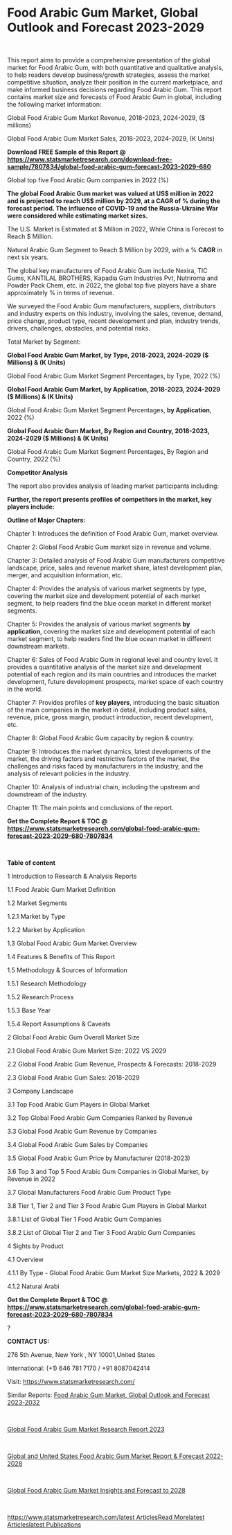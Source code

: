 <h1>Food Arabic Gum Market, Global Outlook and Forecast 2023-2029</h1><br/><p>This report aims to provide a comprehensive presentation of the global market for Food Arabic Gum, with both quantitative and qualitative analysis, to help readers develop business/growth strategies, assess the market competitive situation, analyze their position in the current marketplace, and make informed business decisions regarding Food Arabic Gum. This report contains market size and forecasts of Food Arabic Gum in global, including the following market information:</p>
 
 
 
 <p>Global Food Arabic Gum Market Revenue, 2018-2023, 2024-2029, ($ millions)</p>
 
 
 
 <p>Global Food Arabic Gum Market Sales, 2018-2023, 2024-2029, (K Units)</p>
 
 
 
 <p><strong>Download FREE Sample of this Report @ <a href="https://www.statsmarketresearch.com/download-free-sample/7807834/global-food-arabic-gum-forecast-2023-2029-680">https://www.statsmarketresearch.com/download-free-sample/7807834/global-food-arabic-gum-forecast-2023-2029-680</a></strong></p>
 
 
 
 <p>Global top five Food Arabic Gum companies in 2022 (%)</p>
 
 
 
 <p><strong>The global Food Arabic Gum market was valued at US$ million in 2022 and is projected to reach US$ million by 2029, at a <strong>CAGR</strong> of % during the forecast period. The influence of COVID-19 and the Russia-Ukraine War were considered while estimating market sizes.</strong></p>
 
 
 
 <p>The U.S. Market is Estimated at $ Million in 2022, While China is Forecast to Reach $ Million.</p>
 
 
 
 <p>Natural Arabic Gum Segment to Reach $ Million by 2029, with a % <strong>CAGR</strong> in next six years.</p>
 
 
 
 <p>The global key manufacturers of Food Arabic Gum include Nexira, TIC Gums, KANTILAL BROTHERS, Kapadia Gum Industries Pvt, Nutriroma and Powder Pack Chem, etc. in 2022, the global top five players have a share approximately % in terms of revenue.</p>
 
 
 
 <p>We surveyed the Food Arabic Gum manufacturers, suppliers, distributors and industry experts on this industry, involving the sales, revenue, demand, price change, product type, recent development and plan, industry trends, drivers, challenges, obstacles, and potential risks.</p>
 
 
 
 <p>Total Market by Segment:</p>
 
 
 
 <p><strong>Global Food Arabic Gum Market, by Type, 2018-2023, 2024-2029 ($ Millions) & (K Units)</strong></p>
 
 
 
 <p>Global Food Arabic Gum Market Segment Percentages, by Type, 2022 (%)</p>
 
 
 
 <p><strong>Global Food Arabic Gum Market, <strong>by Application</strong>, 2018-2023, 2024-2029 ($ Millions) & (K Units)</strong></p>
 
 
 
 <p>Global Food Arabic Gum Market Segment Percentages, <strong>by Application</strong>, 2022 (%)</p>
 
 
 
 <p><strong>Global Food Arabic Gum Market, By Region and Country, 2018-2023, 2024-2029 ($ Millions) & (K Units)</strong></p>
 
 
 
 <p>Global Food Arabic Gum Market Segment Percentages, By Region and Country, 2022 (%)</p>
 
 
 
 <p><strong>Competitor Analysis</strong></p>
 
 
 
 <p>The report also provides analysis of leading market participants including:</p>
 
 
 
 <p><strong>Further, the report presents profiles of competitors in the market, <strong>key players</strong> include:</strong></p>
 
 
 
 <p><strong>Outline of Major Chapters:</strong></p>
 
 
 
 <p>Chapter 1: Introduces the definition of Food Arabic Gum, market overview.</p>
 
 
 
 <p>Chapter 2: Global Food Arabic Gum market size in revenue and volume.</p>
 
 
 
 <p>Chapter 3: Detailed analysis of Food Arabic Gum manufacturers competitive landscape, price, sales and revenue market share, latest development plan, merger, and acquisition information, etc.</p>
 
 
 
 <p>Chapter 4: Provides the analysis of various market segments by type, covering the market size and development potential of each market segment, to help readers find the blue ocean market in different market segments.</p>
 
 
 
 <p>Chapter 5: Provides the analysis of various market segments <strong>by application</strong>, covering the market size and development potential of each market segment, to help readers find the blue ocean market in different downstream markets.</p>
 
 
 
 <p>Chapter 6: Sales of Food Arabic Gum in regional level and country level. It provides a quantitative analysis of the market size and development potential of each region and its main countries and introduces the market development, future development prospects, market space of each country in the world.</p>
 
 
 
 <p>Chapter 7: Provides profiles of <strong>key players</strong>, introducing the basic situation of the main companies in the market in detail, including product sales, revenue, price, gross margin, product introduction, recent development, etc.</p>
 
 
 
 <p>Chapter 8: Global Food Arabic Gum capacity by region & country.</p>
 
 
 
 <p>Chapter 9: Introduces the market dynamics, latest developments of the market, the driving factors and restrictive factors of the market, the challenges and risks faced by manufacturers in the industry, and the analysis of relevant policies in the industry.</p>
 
 
 
 <p>Chapter 10: Analysis of industrial chain, including the upstream and downstream of the industry.</p>
 
 
 
 <p>Chapter 11: The main points and conclusions of the report.</p>
 
 
 
 <div><b>Get the Complete Report & TOC @ <a href="https://www.statsmarketresearch.com/global-food-arabic-gum-forecast-2023-2029-680-7807834">https://www.statsmarketresearch.com/global-food-arabic-gum-forecast-2023-2029-680-7807834</a></b></div>
 
 
 
 <p><br />
 
 <b>Table of content</b></p>
 
 
 
 <p>1 Introduction to Research & Analysis Reports<br />
 
 1.1 Food Arabic Gum Market Definition<br />
 
 1.2 Market Segments<br />
 
 1.2.1 Market by Type<br />
 
 1.2.2 Market by Application<br />
 
 1.3 Global Food Arabic Gum Market Overview<br />
 
 1.4 Features & Benefits of This Report<br />
 
 1.5 Methodology & Sources of Information<br />
 
 1.5.1 Research Methodology<br />
 
 1.5.2 Research Process<br />
 
 1.5.3 Base Year<br />
 
 1.5.4 Report Assumptions & Caveats<br />
 
 2 Global Food Arabic Gum Overall Market Size<br />
 
 2.1 Global Food Arabic Gum Market Size: 2022 VS 2029<br />
 
 2.2 Global Food Arabic Gum Revenue, Prospects & Forecasts: 2018-2029<br />
 
 2.3 Global Food Arabic Gum Sales: 2018-2029<br />
 
 3 Company Landscape<br />
 
 3.1 Top Food Arabic Gum Players in Global Market<br />
 
 3.2 Top Global Food Arabic Gum Companies Ranked by Revenue<br />
 
 3.3 Global Food Arabic Gum Revenue by Companies<br />
 
 3.4 Global Food Arabic Gum Sales by Companies<br />
 
 3.5 Global Food Arabic Gum Price by Manufacturer (2018-2023)<br />
 
 3.6 Top 3 and Top 5 Food Arabic Gum Companies in Global Market, by Revenue in 2022<br />
 
 3.7 Global Manufacturers Food Arabic Gum Product Type<br />
 
 3.8 Tier 1, Tier 2 and Tier 3 Food Arabic Gum Players in Global Market<br />
 
 3.8.1 List of Global Tier 1 Food Arabic Gum Companies<br />
 
 3.8.2 List of Global Tier 2 and Tier 3 Food Arabic Gum Companies<br />
 
 4 Sights by Product<br />
 
 4.1 Overview<br />
 
 4.1.1 By Type - Global Food Arabic Gum Market Size Markets, 2022 & 2029<br />
 
 4.1.2 Natural Arabi</p>
 
 
 
 <div><b>Get the Complete Report & TOC @ <a href="https://www.statsmarketresearch.com/global-food-arabic-gum-forecast-2023-2029-680-7807834">https://www.statsmarketresearch.com/global-food-arabic-gum-forecast-2023-2029-680-7807834</a></b></div>
 
 
 
 <p>? </p>
 
 
 
 <p><b>CONTACT US:</b><br />
 
 276 5th Avenue, New York , NY 10001,United States<br />
 
 International: (+1) 646 781 7170 / +91 8087042414<br />
 
 Visit: <a href="https://www.statsmarketresearch.com/">https://www.statsmarketresearch.com/</a><br />
 
 Similar Reports: <a href="https://www.statsmarketresearch.com/global-food-arabic-gum-forecast-2023-2029-680-7807834">Food Arabic Gum Market, Global Outlook and Forecast 2023-2032</a><br />
 
 <br />
 
 <a href="https://www.statsmarketresearch.com/global-food-arabic-gum-forecast-2023-2029-680-7807834">Global Food Arabic Gum Market Research Report 2023</a><br />
 
 <br />
 
 <a href="https://www.statsmarketresearch.com/global-food-arabic-gum-forecast-2023-2029-680-7807834">Global and United States Food Arabic Gum Market Report & Forecast 2022-2028</a><br />
 
 <br />
 
 <a href="https://www.statsmarketresearch.com/global-food-arabic-gum-forecast-2023-2029-680-7807834">Global Food Arabic Gum Market Insights and Forecast to 2028</a><br />
 
 <br />
 
 <a href="https://gyeongbokgung.com">https://www.statsmarketresearch.com/</a><a href="https://hallyeomaritime.com">latest Articles</a><a href="https://jingwansa.com">Read More</a><a href="https://nguoiviet.jp/">latest Articles</a><a href="https://www.intelmarketresearch.com/">latest Publications</a></p>